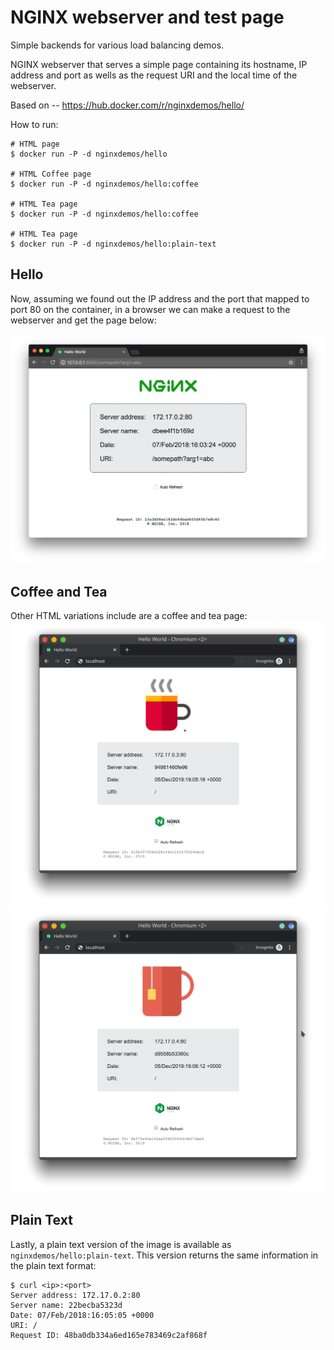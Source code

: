 
# NGINX webserver and test page

Simple backends for various load balancing demos.

NGINX webserver that serves a simple page containing its hostname, IP address 
and port as wells as the request URI and the local time of the webserver.

Based on -- https://hub.docker.com/r/nginxdemos/hello/

How to run:
```
# HTML page
$ docker run -P -d nginxdemos/hello

# HTML Coffee page
$ docker run -P -d nginxdemos/hello:coffee

# HTML Tea page
$ docker run -P -d nginxdemos/hello:coffee

# HTML Tea page
$ docker run -P -d nginxdemos/hello:plain-text
```

## Hello

Now, assuming we found out the IP address and the port that mapped to port 80 on the container, in a browser we can make a request to the webserver and get the page below:

![hello](hello.png)

## Coffee and Tea

Other HTML variations include are a coffee and tea page:
![coffee](coffee.png)
![tea](tea.png)

## Plain Text

Lastly, a plain text version of the image is available as `nginxdemos/hello:plain-text`. This version returns the same information in the plain text format:
```
$ curl <ip>:<port>
Server address: 172.17.0.2:80
Server name: 22becba5323d
Date: 07/Feb/2018:16:05:05 +0000
URI: /
Request ID: 48ba0db334a6ed165e783469c2af868f
```